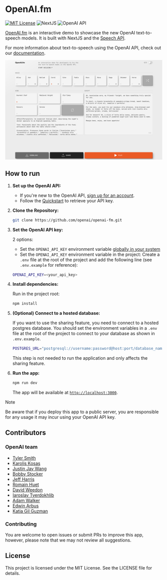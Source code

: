 # OpenAI.fm

[![MIT License](https://img.shields.io/badge/License-MIT-green.svg)](LICENSE)
![NextJS](https://img.shields.io/badge/Built_with-NextJS-blue)
![OpenAI API](https://img.shields.io/badge/Powered_by-OpenAI_API-orange)

[OpenAI.fm](https://openai.fm) is an interactive demo to showcase the new OpenAI text-to-speech models.
It is built with NextJS and the [Speech API](https://platform.openai.com/docs/api-reference/audio/createSpeech).

For more information about text-to-speech using the OpenAI API, check out our [documentation](https://platform.openai.com/docs/guides/text-to-speech).

![screenshot](./public/screenshot.jpg)

## How to run

1. **Set up the OpenAI API:**

   - If you're new to the OpenAI API, [sign up for an account](https://platform.openai.com/signup).
   - Follow the [Quickstart](https://platform.openai.com/docs/quickstart) to retrieve your API key.

2. **Clone the Repository:**

   ```bash
   git clone https://github.com/openai/openai-fm.git
   ```

3. **Set the OpenAI API key:**

   2 options:

   - Set the `OPENAI_API_KEY` environment variable [globally in your system](https://platform.openai.com/docs/libraries#create-and-export-an-api-key)
   - Set the `OPENAI_API_KEY` environment variable in the project: Create a `.env` file at the root of the project and add the following line (see `.env.example` for reference):

   ```bash
   OPENAI_API_KEY=<your_api_key>
   ```

4. **Install dependencies:**

   Run in the project root:

   ```bash
   npm install
   ```

5. **(Optional) Connect to a hosted database:**

   If you want to use the sharing feature, you need to connect to a hosted postgres database.
   You should set the environment variables in a `.env` file at the root of the project to connect to your database as shown in `.env.example`.

   ```bash
   POSTGRES_URL="postgresql://username:password@host:port/database_name"
   ```

   This step is not needed to run the application and only affects the sharing feature.

6. **Run the app:**

   ```bash
   npm run dev
   ```

   The app will be available at [`http://localhost:3000`](http://localhost:3000).

> [!NOTE]  
> Be aware that if you deploy this app to a public server, you are responsible for any usage it may incur using your OpenAI API key.

## Contributors

### OpenAI team

- [Tyler Smith](https://github.com/tylersmith-openai)
- [Karolis Kosas](https://github.com/karoliskosas)
- [Justin Jay Wang](https://github.com/justinjaywang)
- [Bobby Stocker](https://github.com/stocker-openai)
- [Jeff Harris](https://github.com/jeffsharris)
- [Romain Huet](https://github.com/romainhuet)
- [David Weedon](https://github.com/weedon-openai)
- [Iaroslav Tverdokhlib](https://github.com/itv-openai)
- [Adam Walker](https://github.com/awalker-openai)
- [Edwin Arbus](https://x.com/edwinarbus)
- [Katia Gil Guzman](https://github.com/katia-openai)

### Contributing

You are welcome to open issues or submit PRs to improve this app, however, please note that we may not review all suggestions.

## License

This project is licensed under the MIT License. See the LICENSE file for details.
